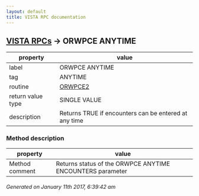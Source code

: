 ```yaml
---
layout: default
title: VISTA RPC documentation
---
```




## [VISTA RPCs](TableOfContent.md) &#8594; ORWPCE ANYTIME 

 property | value 
--- | --- 
 label | ORWPCE ANYTIME
 tag | ANYTIME
 routine | [ORWPCE2](http://code.osehra.org/dox/Routine_ORWPCE2_source.html)
 return value type | SINGLE VALUE
 description | Returns TRUE if encounters can be entered at any time


### Method description

 property | value 
--- | --- 
 Method comment | Returns status of the ORWPCE ANYTIME ENCOUNTERS parameter




 ###### Generated on January 11th 2017, 6:39:42 am